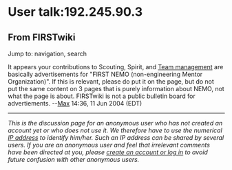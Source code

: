 # User talk:192.245.90.3

## From FIRSTwiki

Jump to: navigation, search

It appears your contributions to Scouting, Spirit, and [Team management](Team_management "Team management") are basically advertisements for "FIRST NEMO (non-engineering Mentor Organization)". If this is relevant, please do put it on the page, but do not put the same content on 3 pages that is purely information about NEMO, not what the page is about. FIRSTwiki is not a public bulletin board for advertiements. --[Max](User:Max "User:Max") 14:36, 11 Jun 2004 (EDT)

--------------------------------------------------------------------------------

_This is the discussion page for an anonymous user who has not created an account yet or who does not use it. We therefore have to use the numerical [IP address](http://www.wikipedia.org/wiki/IP_address "wikipedia:IP_address") to identify him/her. Such an IP address can be shared by several users. If you are an anonymous user and feel that irrelevant comments have been directed at you, please [create an account or log in](Special:Userlogin "Special:Userlogin") to avoid future confusion with other anonymous users._
